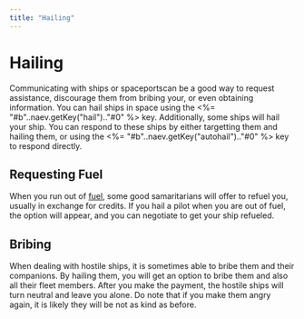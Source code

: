 ```yaml
---
title: "Hailing"
---
```

# Hailing

Communicating with ships or spaceportscan be a good way to request assistance, discourage them from bribing your, or even obtaining information.
You can hail ships in space using the <%= "#b"..naev.getKey("hail").."#0" %> key.
Additionally, some ships will hail your ship.
You can respond to these ships by either targetting them and hailing them, or using the <%= "#b"..naev.getKey("autohail").."#0" %> key to respond directly.

## Requesting Fuel

When you run out of [fuel](mechanics/hyperspace), some good samaritarians will offer to refuel you, usually in exchange for credits.
If you hail a pilot when you are out of fuel, the option will appear, and you can negotiate to get your ship refueled.

## Bribing

When dealing with hostile ships, it is sometimes able to bribe them and their companions.
By hailing them, you will get an option to bribe them and also all their fleet members.
After you make the payment, the hostile ships will turn neutral and leave you alone.
Do note that if you make them angry again, it is likely they will be not as kind as before.
